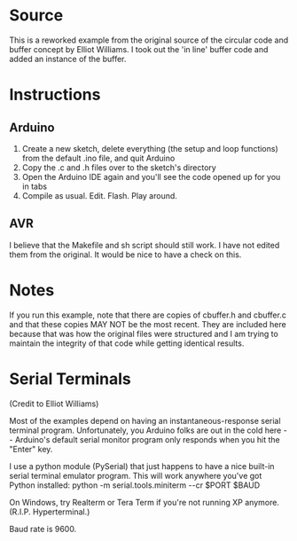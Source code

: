 # Source #

This is a reworked example from the original source of the circular code and buffer concept by Elliot Williams.  I took out the 'in line' buffer code and added an instance of the buffer.

# Instructions #

## Arduino ##

1. Create a new sketch, delete everything (the setup and loop functions) from the default .ino file, and quit Arduino
2. Copy the .c and .h files over to the sketch's directory
3. Open the Arduino IDE again and you'll see the code opened up for you in tabs
4. Compile as usual. Edit. Flash. Play around.

## AVR ##

I believe that the Makefile and sh script should still work.  I have not edited them from the original.  It would be nice to have a check on this.

# Notes #

If you run this example, note that there are copies of cbuffer.h and cbuffer.c and that these copies MAY NOT be the most recent.  They are included here because that was how the original files were structured and I am trying to maintain the integrity of that code while getting identical results.

# Serial Terminals #

(Credit to Elliot Williams)

Most of the examples depend on having an instantaneous-response serial terminal program. Unfortunately, you Arduino folks are out in the cold here -- Arduino's default serial monitor program only responds when you hit the "Enter" key.

I use a python module (PySerial) that just happens to have a nice built-in serial terminal emulator program. This will work anywhere you've got Python installed: python -m serial.tools.miniterm --cr $PORT $BAUD

On Windows, try Realterm or Tera Term if you're not running XP anymore. (R.I.P. Hyperterminal.)

Baud rate is 9600.